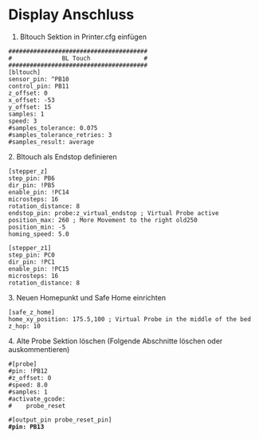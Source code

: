 # Display Anschluss

1. Bltouch Sektion in Printer.cfg einfügen

```
#######################################
#              BL Touch               #
#######################################
[bltouch]
sensor_pin: ^PB10
control_pin: PB11
z_offset: 0
x_offset: -53
y_offset: 15
samples: 1
speed: 3
#samples_tolerance: 0.075
#samples_tolerance_retries: 3
#samples_result: average
```

2\. Bltouch als Endstop definieren

```
[stepper_z]
step_pin: PB6
dir_pin: !PB5
enable_pin: !PC14
microsteps: 16
rotation_distance: 8
endstop_pin: probe:z_virtual_endstop ; Virtual Probe active
position_max: 260 ; More Movement to the right old250
position_min: -5
homing_speed: 5.0

[stepper_z1]
step_pin: PC0
dir_pin: !PC1
enable_pin: !PC15
microsteps: 16
rotation_distance: 8
```

3\. Neuen Homepunkt und Safe Home einrichten

```
[safe_z_home]
home_xy_position: 175.5,100 ; Virtual Probe in the middle of the bed
z_hop: 10
```

4\. Alte Probe Sektion löschen (Folgende Abschnitte löschen oder auskommentieren)

<pre><code>#[probe]
#pin: !PB12
#z_offset: 0
#speed: 8.0
#samples: 1
#activate_gcode:
#    probe_reset

#[output_pin probe_reset_pin]
<strong>#pin: PB13</strong></code></pre>
